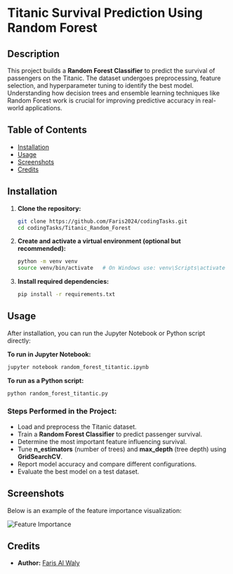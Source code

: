 
# Titanic Survival Prediction Using Random Forest

## Description
This project builds a **Random Forest Classifier** to predict the survival of passengers on the Titanic. The dataset undergoes preprocessing, feature selection, and hyperparameter tuning to identify the best model. Understanding how decision trees and ensemble learning techniques like Random Forest work is crucial for improving predictive accuracy in real-world applications.

## Table of Contents
- [Installation](#installation)
- [Usage](#usage)
- [Screenshots](#screenshots)
- [Credits](#credits)

## Installation
1. **Clone the repository:**
   ```bash
   git clone https://github.com/Faris2024/codingTasks.git
   cd codingTasks/Titanic_Random_Forest
   ```
2. **Create and activate a virtual environment (optional but recommended):**
   ```bash
   python -m venv venv
   source venv/bin/activate   # On Windows use: venv\Scripts\activate
   ```
3. **Install required dependencies:**
   ```bash
   pip install -r requirements.txt
   ```
   
## Usage
After installation, you can run the Jupyter Notebook or Python script directly:

**To run in Jupyter Notebook:**
```bash
jupyter notebook random_forest_titantic.ipynb
```

**To run as a Python script:**
```bash
python random_forest_titantic.py
```

### Steps Performed in the Project:
- Load and preprocess the Titanic dataset.
- Train a **Random Forest Classifier** to predict passenger survival.
- Determine the most important feature influencing survival.
- Tune **n_estimators** (number of trees) and **max_depth** (tree depth) using **GridSearchCV**.
- Report model accuracy and compare different configurations.
- Evaluate the best model on a test dataset.

## Screenshots
Below is an example of the feature importance visualization:

![Feature Importance](screenshot.png)

## Credits
- **Author:** [Faris Al Waly](https://github.com/Faris2024)


